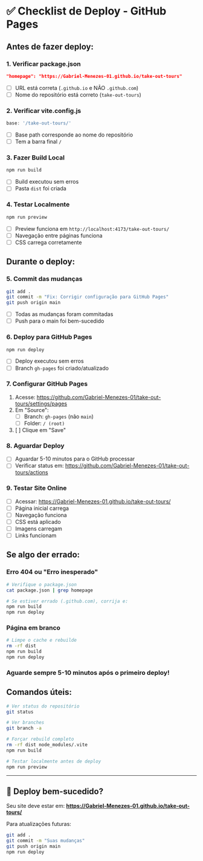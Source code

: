 # ✅ Checklist de Deploy - GitHub Pages

## Antes de fazer deploy:

### 1. Verificar package.json
```json
"homepage": "https://Gabriel-Menezes-01.github.io/take-out-tours"
```
- [ ] URL está correta (`.github.io` e NÃO `.github.com`)
- [ ] Nome do repositório está correto (`take-out-tours`)

### 2. Verificar vite.config.js
```javascript
base: '/take-out-tours/'
```
- [ ] Base path corresponde ao nome do repositório
- [ ] Tem a barra final `/`

### 3. Fazer Build Local
```bash
npm run build
```
- [ ] Build executou sem erros
- [ ] Pasta `dist` foi criada

### 4. Testar Localmente
```bash
npm run preview
```
- [ ] Preview funciona em `http://localhost:4173/take-out-tours/`
- [ ] Navegação entre páginas funciona
- [ ] CSS carrega corretamente

## Durante o deploy:

### 5. Commit das mudanças
```bash
git add .
git commit -m "Fix: Corrigir configuração para GitHub Pages"
git push origin main
```
- [ ] Todas as mudanças foram commitadas
- [ ] Push para o main foi bem-sucedido

### 6. Deploy para GitHub Pages
```bash
npm run deploy
```
- [ ] Deploy executou sem erros
- [ ] Branch `gh-pages` foi criado/atualizado

### 7. Configurar GitHub Pages
1. Acesse: https://github.com/Gabriel-Menezes-01/take-out-tours/settings/pages
2. Em "Source":
   - [ ] Branch: `gh-pages` (não `main`)
   - [ ] Folder: `/ (root)`
3. [ ] Clique em "Save"

### 8. Aguardar Deploy
- [ ] Aguardar 5-10 minutos para o GitHub processar
- [ ] Verificar status em: https://github.com/Gabriel-Menezes-01/take-out-tours/actions

### 9. Testar Site Online
- [ ] Acessar: https://Gabriel-Menezes-01.github.io/take-out-tours/
- [ ] Página inicial carrega
- [ ] Navegação funciona
- [ ] CSS está aplicado
- [ ] Imagens carregam
- [ ] Links funcionam

## Se algo der errado:

### Erro 404 ou "Erro inesperado"
```bash
# Verifique o package.json
cat package.json | grep homepage

# Se estiver errado (.github.com), corrija e:
npm run build
npm run deploy
```

### Página em branco
```bash
# Limpe o cache e rebuilde
rm -rf dist
npm run build
npm run deploy
```

### Aguarde sempre 5-10 minutos após o primeiro deploy!

## Comandos úteis:

```bash
# Ver status do repositório
git status

# Ver branches
git branch -a

# Forçar rebuild completo
rm -rf dist node_modules/.vite
npm run build

# Testar localmente antes de deploy
npm run preview
```

---

## 🎉 Deploy bem-sucedido?

Seu site deve estar em:
**https://Gabriel-Menezes-01.github.io/take-out-tours/**

Para atualizações futuras:
```bash
git add .
git commit -m "Suas mudanças"
git push origin main
npm run deploy
```
